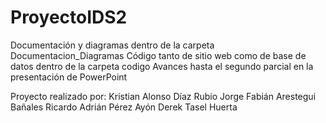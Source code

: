 # ProyectoIDS2

Documentación y diagramas dentro de la carpeta Documentacion_Diagramas
Código tanto de sitio web como de base de datos dentro de la carpeta codigo
Avances hasta el segundo parcial en la presentación de PowerPoint

Proyecto realizado por:
Kristian Alonso Díaz Rubio
Jorge Fabián Arestegui Bañales
Ricardo Adrián Pérez Ayón
Derek Tasel Huerta
